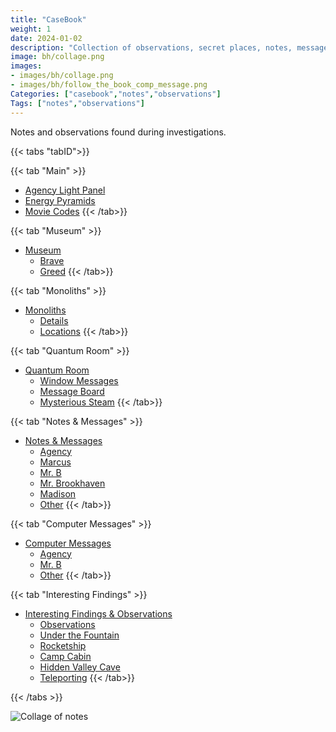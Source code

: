 ```yaml
---
title: "CaseBook"
weight: 1
date: 2024-01-02
description: "Collection of observations, secret places, notes, messages, clues, and hints found in Brookhaven RP solving secrets and mysteries."
image: bh/collage.png
images: 
- images/bh/collage.png
- images/bh/follow_the_book_comp_message.png
Categories: ["casebook","notes","observations"]
Tags: ["notes","observations"]
--- 
```


Notes and observations found during investigations.


{{< tabs "tabID">}}

{{< tab "Main" >}}
- [Agency Light Panel](light_panel/)
- [Energy Pyramids](energy_pyramids/)
- [Movie Codes](movie_codes/)
{{< /tab>}}

{{< tab "Museum" >}}
- [Museum](museum/)
	- [Brave](museum/knight/)
	- [Greed](museum/greed/)
{{< /tab>}}

{{< tab "Monoliths" >}}
- [Monoliths](monoliths/)
	- [Details](monoliths/details/)
	- [Locations](monoliths/locations/)
{{< /tab>}}

{{< tab "Quantum Room" >}}
- [Quantum Room](quantum/)
	- [Window Messages](quantum/window_messages/)
	- [Message Board](quantum/message_board/)
	- [Mysterious Steam](quantum/steam/)
{{< /tab>}}

{{< tab "Notes & Messages" >}}
- [Notes & Messages](notes/)
	- [Agency](notes/agency/)
	- [Marcus](notes/marcus)
	- [Mr. B](notes/mrb)
	- [Mr. Brookhaven](notes/mrbrookhaven/)
	- [Madison](notes/madison/)
	- [Other](notes/other/)
{{< /tab>}}

{{< tab "Computer Messages" >}}
- [Computer Messages](computer/)
	- [Agency](computer/agency/)
	- [Mr. B](computer/mrb/)
	- [Other](computer/other/)
{{< /tab>}}

{{< tab "Interesting Findings" >}}
- [Interesting Findings & Observations](interesting/)
	- [Observations](interesting/observations/)
	- [Under the Fountain](interesting/fountain/)
	- [Rocketship](interesting/rocketship/)
	- [Camp Cabin](interesting/camp_cabin/)
	- [Hidden Valley Cave](interesting/hidden_valley_cave/)
	- [Teleporting](interesting/teleporting/)
{{< /tab>}}

{{< /tabs >}}

![Collage of notes](/images/bh/collage.png)
